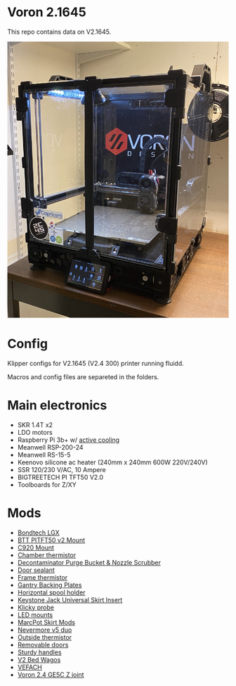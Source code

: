 # Voron 2.1645

This repo contains data on V2.1645. 


![V2.4-1645](./images/v2.4-1645.jpg)

# Config

Klipper configs for V2.1645 (V2.4 300) printer running fluidd.

Macros and config files are separeted in the folders.

# Main electronics

* SKR 1.4T x2
* LDO motors
* Raspberry Pi 3b+ w/ [active cooling](https://www.amazon.se/gp/product/B08B84D8VH/ref=ppx_yo_dt_b_asin_title_o08_s00?ie=UTF8&th=1)
* Meanwell RSP-200-24
* Meanwell RS-15-5
* Keenovo silicone ac heater (240mm x 240mm 600W 220V/240V)
* SSR 120/230 V/AC, 10 Ampere
* BIGTREETECH PI TFT50 V2.0
* Toolboards for Z/XY


# Mods

* [Bondtech LGX](https://discord.com/channels/460117602945990666/635687829254701107/823946865027317841)
* [BTT PITFT50 v2 Mount](https://github.com/VoronDesign/VoronUsers/tree/master/printer_mods/alanho/BTT_PITFT50_v2_Mount)
* [C920 Mount](https://github.com/VoronDesign/VoronUsers/tree/master/printer_mods/Koios/C920_Mount)
* [Chamber thermistor]()
* [Decontaminator Purge Bucket & Nozzle Scrubber](https://github.com/VoronDesign/VoronUsers/tree/master/printer_mods/edwardyeeks/Decontaminator_Purge_Bucket_&_Nozzle_Scrubber)
* [Door sealant](https://www.aliexpress.com/item/1005001446848187.html?spm=a2g0s.9042311.0.0.626e4c4dsDj60w)
* [Frame thermistor]()
* [Gantry Backing Plates](https://github.com/VoronDesign/VoronUsers/tree/master/printer_mods/whoppingpochard/extrusion_backers)
* [Horizontal spool holder](https://github.com/BladeScraper-Designs/VoronUsers/tree/Horizontal-Spool-Holder/printer_mods/BladeScraper-Designs/Horizontal-Spool-Holder)
* [Keystone Jack Universal Skirt Insert](https://github.com/VoronDesign/VoronUsers/tree/master/legacy_printers/printer_mods/bryansj/Keystone_Jack_Universal_Skirt_Insert)
* [Klicky probe](https://github.com/jlas1/Klicky-Probe)
* [LED mounts](https://discord.com/channels/460117602945990666/635687829254701107/725391527882260563)
* [MarcPot Skirt Mods](https://github.com/VoronDesign/VoronUsers/tree/master/printer_mods/MarcPot/Skirt_Mods)
* [Nevermore v5 duo](https://github.com/nevermore3d/Nevermore_Micro/tree/master/V5_Duo/V2)
* [Outside thermistor]()
* [Removable doors](https://github.com/VoronDesign/VoronUsers/tree/master/printer_mods/ElPoPo/RemovableDoors)
* [Sturdy handles](https://github.com/VoronDesign/VoronUsers/tree/master/printer_mods/jeoje/Sturdy_Handles)
* [V2 Bed Wagos](https://github.com/VoronDesign/VoronUsers/tree/master/printer_mods/deepfriedheroin/v2_bed_wagos)
* [VEFACH](https://github.com/VoronDesign/VoronUsers/tree/master/printer_mods/KevinAkaSam/VEFACH)
* [Voron 2.4 GE5C Z joint](https://github.com/hartk1213/MISC/tree/main/Voron%20Mods/Voron%202/2.4/Voron2.4_GE5C)